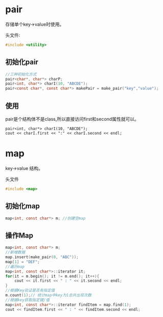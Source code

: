 # pair

存储单个key->value时使用。

头文件: 

```c
#include <utility>
```

## 初始化pair

```C
//三种初始化方式
pair<char*, char*> charP;
pair<int, char*> charI(10, "ABCDE");
pair<const char*, const char*> makePair = make_pair("key","value");
```

## 使用

pair是个结构体不是class,所以直接访问first和second属性就可以。

```
pair<int, char*> charI(10, "ABCDE");
cout << charI.first << ":" << charI.second << endl;
```

# map

key->value 结构。

头文件

```c
#include <map>
```

## 初始化map

```c
map<int, const char*> m; //创建空map
```

## 操作Map

```c
map<int, const char*> m;
//新增数据
map.insert(make_pair(0, "ABC"));
map[1] = "DEF";
//遍历map
map<int, const char*>::iterator it;
for(it = m.begin(); it != m.end(); it++){
    cout << it.first << " : " << it.second << endl;
}
//根据Key验证是否有指定值
m.count(1);// 统计map中key为1总共出现次数
//根据key获取指定键/值
map<int, const char*>::iterator findItem = map.find(1);
cout << findItem.first << " : " << findItem.second << endl;
```





